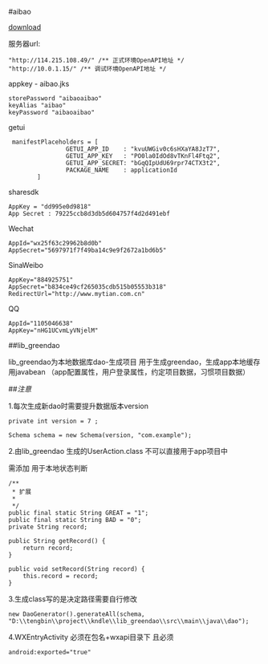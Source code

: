 #aibao

[download](http://fir.im/5xv4)

服务器url:

    "http://114.215.108.49/" /** 正式环境OpenAPI地址 */
    "http://10.0.1.15/" /** 调试环境OpenAPI地址 */

appkey - aibao.jks

    storePassword "aibaoaibao"
    keyAlias "aibao"
    keyPassword "aibaoaibao"
    
getui
    
     manifestPlaceholders = [
                    GETUI_APP_ID    : "kvuUWGiv0c6sHXaYA8JzT7",
                    GETUI_APP_KEY   : "PO0la0IdOd8vTKnFl4Ftq2",
                    GETUI_APP_SECRET: "bGqQIpUdU69rpr74CTX3t2",
                    PACKAGE_NAME    : applicationId
            ]
    
sharesdk

    AppKey = "dd995e0d9818"
    App Secret : 79225ccb8d3db5d604757f4d2d491ebf
    
Wechat

    AppId="wx25f63c29962b8d0b"
    AppSecret="5697971f7f49ba14c9e9f2672a1bd6b5"

SinaWeibo 
    
    AppKey="884925751"
    AppSecret="b834ce49cf265035cdb515b05553b318"
    RedirectUrl="http://www.mytian.com.cn"
    
QQ

    AppId="1105046638"
    AppKey="nHG1UCvmLyVNjelM"

##lib_greendao

lib_greendao为本地数据库dao-生成项目
用于生成greendao，生成app本地缓存用javabean （app配置属性，用户登录属性，约定项目数据，习惯项目数据）


##*注意*

1.每次生成新dao时需要提升数据版本version

    private int version = 7 ;

    Schema schema = new Schema(version, "com.example");

2.由lib_greendao 生成的UserAction.class 不可以直接用于app项目中 

需添加 用于本地状态判断

    /**
     * 扩展
     *
     */
    public final static String GREAT = "1";
    public final static String BAD = "0";
    private String record;

    public String getRecord() {
        return record;
    }

    public void setRecord(String record) {
        this.record = record;
    }

3.生成class写的是决定路径需要自行修改

    new DaoGenerator().generateAll(schema, "D:\\tengbin\\project\\kndle\\lib_greendao\\src\\main\\java\\dao");
    
4.WXEntryActivity 必须在包名+wxapi目录下 且必须

    android:exported="true"